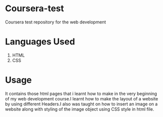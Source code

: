 # Coursera-test
Coursera test repository for the web development

# Languages Used
1) HTML
2) CSS

# Usage
It contains those html pages that i learnt how to make in the very beginning of my web development course.I learnt how to make the layout of a website by using different Headers.I also was taught on how to insert an image on a website along with styling of the image object using CSS style in html file.
